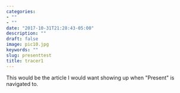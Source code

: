 ```yaml
---
categories:
- ""
- ""
date: "2017-10-31T21:28:43-05:00"
description: ""
draft: false
image: pic10.jpg
keywords: ""
slug: presenttest
title: tracer1
---
```


This would be the article I would want showing up when "Present" is navigated to.